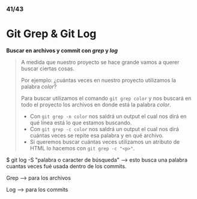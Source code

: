 ### 41/43

# Git Grep & Git Log

**Buscar en archivos y commit con *grep* y *log***

> A medida que nuestro proyecto se hace grande vamos a querer buscar ciertas cosas.
>
> Por ejemplo: ¿cuántas veces en nuestro proyecto utilizamos la palabra *color*?
>
> Para buscar utilizamos el comando `git grep color` y nos buscará en todo el proyecto los archivos en donde está la palabra *color*.
>
> - Con `git grep -n color` nos saldrá un output el cual nos dirá en qué línea está lo que estamos buscando.
> - Con `git grep -c color` nos saldrá un output el cual nos dirá cuántas veces se repite esa palabra y en qué archivo.
> - Si queremos buscar cuántas veces utilizamos un atributo de HTML lo hacemos con `git grep -c "<p>"`.

$ git log -S "palabra o caracter de búsqueda" --> esto busca una palabra cuantas veces fué usada dentro de los commits.

Grep --> para los archivos

Log --> para los commits





